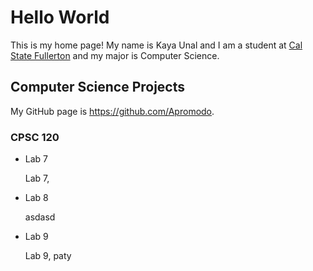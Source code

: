 # Hello World

This is my home page! My name is Kaya Unal and I am a student at [Cal State Fullerton](http://www.fullerton.edu/) and my major is Computer Science.

## Computer Science Projects

My GitHub page is https://github.com/Apromodo.

### CPSC 120

* Lab 7

    Lab 7,

* Lab 8

    asdasd

* Lab 9

    Lab 9, paty